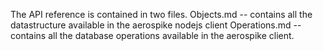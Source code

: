 The API reference is contained in two files.
Objects.md -- contains all the datastructure available in the aerospike nodejs client
Operations.md -- contains all the database operations available in the aerospike client.
